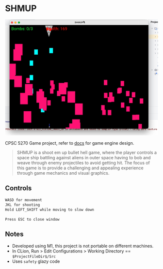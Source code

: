 # SHMUP

![Boss fight](doc/img/shmup1.png)

CPSC 5270 Game project, refer to [docs](doc/engine_design) for game engine design.

> SHMUP is a shoot em up bullet hell game, where the player controls a space ship battling against aliens in outer space having to bob and weave through enemy projectiles to avoid getting hit. The focus of this game is to provide a challenging and appealing experience through game mechanics and visual graphics.

## Controls
```
WASD for movement
JKL for shooting
Hold LEFT_SHIFT while moving to slow down

Press ESC to close window
```

## Notes
- Developed using M1, this project is not portable on different machines.
- In CLion, Run > Edit Configurations > Working Directory == `$ProjectFileDir$/Src`
- Uses `safety` glazy code
